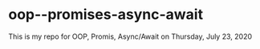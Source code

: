 # oop--promises-async-await
This is my repo for OOP, Promis, Async/Await on Thursday, July 23, 2020
